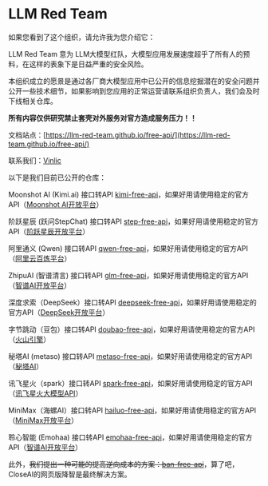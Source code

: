 # LLM Red Team

如果您看到了这个组织，请允许我为您介绍它：

LLM Red Team 意为 LLM大模型红队，大模型应用发展速度超乎了所有人的预料，在这样的表象下是日益严重的安全风险。

本组织成立的愿景是通过各厂商大模型应用中已公开的信息挖掘潜在的安全问题并公开一些技术细节，如果影响到您应用的正常运营请联系组织负责人，我们会及时下线相关仓库。

**所有内容仅供研究禁止套壳对外服务对官方造成服务压力！！**

文档站点：[https://llm-red-team.github.io/free-api/](https://llm-red-team.github.io/free-api/)

联系我们：[Vinlic](https://www.vinlic.com)

以下是我们目前已公开的仓库：

Moonshot AI (Kimi.ai) 接口转API [kimi-free-api](https://github.com/LLM-Red-Team/kimi-free-api)，如果好用请使用稳定的官方API（[Moonshot AI开放平台](https://platform.moonshot.cn)）

阶跃星辰 (跃问StepChat) 接口转API [step-free-api](https://github.com/LLM-Red-Team/step-free-api)，如果好用请使用稳定的官方API（[阶跃星辰开放平台](https://platform.stepfun.com)）

阿里通义 (Qwen) 接口转API [qwen-free-api](https://github.com/LLM-Red-Team/qwen-free-api)，如果好用请使用稳定的官方API（[阿里云百炼平台](https://www.aliyun.com/product/bailian)）

ZhipuAI (智谱清言) 接口转API [glm-free-api](https://github.com/LLM-Red-Team/glm-free-api)，如果好用请使用稳定的官方API（[智谱AI开放平台](https://open.bigmodel.cn)）

深度求索（DeepSeek）接口转API [deepseek-free-api](https://github.com/LLM-Red-Team/deepseek-free-api)，如果好用请使用稳定的官方API（[DeepSeek开放平台](https://platform.deepseek.com)）

字节跳动（豆包）接口转API [doubao-free-api](https://github.com/LLM-Red-Team/doubao-free-api)，如果好用请使用稳定的官方API（[火山引擎](https://www.volcengine.com/product/doubao)）

秘塔AI (metaso) 接口转API [metaso-free-api](https://github.com/LLM-Red-Team/metaso-free-api)，如果好用请使用稳定的官方API（[秘塔AI](https://mp.weixin.qq.com/s/UmG_o53ZmrhC_5oq1SZJBw)）

讯飞星火（spark）接口转API [spark-free-api](https://github.com/LLM-Red-Team/spark-free-api)，如果好用请使用稳定的官方API（[讯飞星火大模型API](https://xinghuo.xfyun.cn/sparkapi)）

MiniMax（海螺AI）接口转API [hailuo-free-api](https://github.com/LLM-Red-Team/hailuo-free-api)，如果好用请使用稳定的官方API（[MiniMax开放平台](https://platform.minimaxi.com)）

聆心智能 (Emohaa) 接口转API [emohaa-free-api](https://github.com/LLM-Red-Team/emohaa-free-api)，如果好用请使用稳定的官方API（[智谱AI开放平台](https://open.bigmodel.cn/dev/api/super-humanoid/emohaa)）

此外，~~我们提出一种可能的提高逆向成本的方案：[ban-free-api](https://github.com/LLM-Red-Team/ban-free-api)~~，算了吧，CloseAI的网页版降智是最终解决方案。
